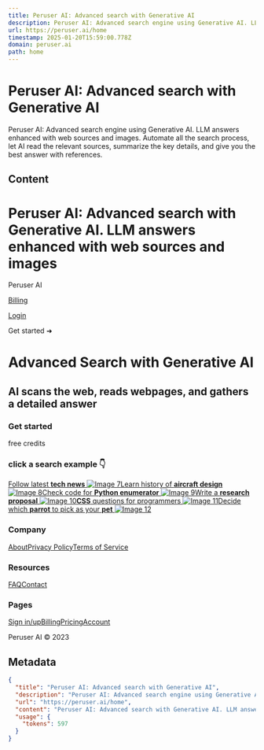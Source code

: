 ```yaml
---
title: Peruser AI: Advanced search with Generative AI
description: Peruser AI: Advanced search engine using Generative AI. LLM answers enhanced with web sources and images. Automate all the search process, let AI read the relevant sources, summarize the key details, and give you the best answer with references.
url: https://peruser.ai/home
timestamp: 2025-01-20T15:59:00.778Z
domain: peruser.ai
path: home
---
```


# Peruser AI: Advanced search with Generative AI


Peruser AI: Advanced search engine using Generative AI. LLM answers enhanced with web sources and images. Automate all the search process, let AI read the relevant sources, summarize the key details, and give you the best answer with references.


## Content

Peruser AI: Advanced search with Generative AI. LLM answers enhanced with web sources and images
===============
              

Peruser AI

[Billing](https://billing.stripe.com/p/login/3csg1Bf7se7cgAE4gg)

[Login](https://peruser.ai/signin)

Get started ➜

Advanced Search with Generative AI
==================================

AI scans the web, reads webpages, and gathers a detailed answer
---------------------------------------------------------------

### Get started

free credits

### click a search example 👇

[Follow latest **tech news** ![Image 7](https://peruser.ai/static/peruser-search-screenshot-1.png)](https://peruser.ai/search?q=tech%20news)[Learn history of **aircraft design** ![Image 8](https://peruser.ai/static/peruser-search-screenshot-2.png)](https://peruser.ai/search?q=evolution%20of%20aircraft%20design)[Check code for **Python enumerator** ![Image 9](https://peruser.ai/static/peruser-search-screenshot-3.png)](https://peruser.ai/search?q=python%20enumerator)[Write a **research proposal** ![Image 10](https://peruser.ai/static/peruser-search-screenshot-4.png)](https://peruser.ai/search?q=write%20a%20research%20proposal%20titled%20%22analyzing%20potential%20of%20microbiome%20data%20in%20early%20detection%20of%20breast%20cancer%22)[**CSS** questions for programmers ![Image 11](https://peruser.ai/static/peruser-search-screenshot-5.png)](https://peruser.ai/search?q=css%20how%20to%20increase%20height%20of%20an%20element%20slowly%20when%20user%20hover)[Decide which **parrot** to pick as your **pet** ![Image 12](https://peruser.ai/static/peruser-search-screenshot-6.png)](https://peruser.ai/search?q=which%20parrot%20breeds%20are%20best%20pets?)

### Company

[About](https://peruser.ai/about)[Privacy Policy](https://peruser.ai/privacy)[Terms of Service](https://peruser.ai/terms)

### Resources

[FAQ](https://peruser.ai/faq)[Contact](https://peruser.ai/about)

### Pages

[Sign in/up](https://peruser.ai/)[Billing](https://billing.stripe.com/p/login/3csg1Bf7se7cgAE4gg)[Pricing](https://peruser.ai/pricing)[Account](https://peruser.ai/profile)

  
  
Peruser AI © 2023

## Metadata

```json
{
  "title": "Peruser AI: Advanced search with Generative AI",
  "description": "Peruser AI: Advanced search engine using Generative AI. LLM answers enhanced with web sources and images. Automate all the search process, let AI read the relevant sources, summarize the key details, and give you the best answer with references.",
  "url": "https://peruser.ai/home",
  "content": "Peruser AI: Advanced search with Generative AI. LLM answers enhanced with web sources and images\n===============\n              \n\nPeruser AI\n\n[Billing](https://billing.stripe.com/p/login/3csg1Bf7se7cgAE4gg)\n\n[Login](https://peruser.ai/signin)\n\nGet started ➜\n\nAdvanced Search with Generative AI\n==================================\n\nAI scans the web, reads webpages, and gathers a detailed answer\n---------------------------------------------------------------\n\n### Get started\n\nfree credits\n\n### click a search example 👇\n\n[Follow latest **tech news** ![Image 7](https://peruser.ai/static/peruser-search-screenshot-1.png)](https://peruser.ai/search?q=tech%20news)[Learn history of **aircraft design** ![Image 8](https://peruser.ai/static/peruser-search-screenshot-2.png)](https://peruser.ai/search?q=evolution%20of%20aircraft%20design)[Check code for **Python enumerator** ![Image 9](https://peruser.ai/static/peruser-search-screenshot-3.png)](https://peruser.ai/search?q=python%20enumerator)[Write a **research proposal** ![Image 10](https://peruser.ai/static/peruser-search-screenshot-4.png)](https://peruser.ai/search?q=write%20a%20research%20proposal%20titled%20%22analyzing%20potential%20of%20microbiome%20data%20in%20early%20detection%20of%20breast%20cancer%22)[**CSS** questions for programmers ![Image 11](https://peruser.ai/static/peruser-search-screenshot-5.png)](https://peruser.ai/search?q=css%20how%20to%20increase%20height%20of%20an%20element%20slowly%20when%20user%20hover)[Decide which **parrot** to pick as your **pet** ![Image 12](https://peruser.ai/static/peruser-search-screenshot-6.png)](https://peruser.ai/search?q=which%20parrot%20breeds%20are%20best%20pets?)\n\n### Company\n\n[About](https://peruser.ai/about)[Privacy Policy](https://peruser.ai/privacy)[Terms of Service](https://peruser.ai/terms)\n\n### Resources\n\n[FAQ](https://peruser.ai/faq)[Contact](https://peruser.ai/about)\n\n### Pages\n\n[Sign in/up](https://peruser.ai/)[Billing](https://billing.stripe.com/p/login/3csg1Bf7se7cgAE4gg)[Pricing](https://peruser.ai/pricing)[Account](https://peruser.ai/profile)\n\n  \n  \nPeruser AI © 2023",
  "usage": {
    "tokens": 597
  }
}
```
